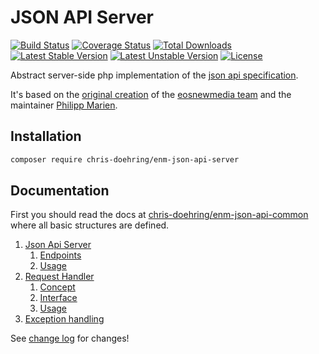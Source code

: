 JSON API Server
===============
[![Build Status](https://travis-ci.org/chris-doehring/ENM-JSON-API-Server.svg?branch=5.x)](https://travis-ci.org/chris-doehring/ENM-JSON-API-Server)
[![Coverage Status](https://coveralls.io/repos/github/chris-doehring/ENM-JSON-API-Server/badge.svg?branch=5.x)](https://coveralls.io/github/chris-doehring/ENM-JSON-API-Server?branch=5.x)
[![Total Downloads](https://poser.pugx.org/chris-doehring/enm-json-api-server/downloads)](https://packagist.org/packages/chris-doehring/enm-json-api-server)
[![Latest Stable Version](https://poser.pugx.org/chris-doehring/enm-json-api-server/v/stable)](https://packagist.org/packages/chris-doehring/enm-json-api-server)
[![Latest Unstable Version](https://poser.pugx.org/chris-doehring/enm-json-api-server/v/unstable.png)](https://packagist.org/packages/chris-doehring/enm-json-api-server)
[![License](https://poser.pugx.org/chris-doehring/enm-json-api-server/license)](https://packagist.org/packages/chris-doehring/enm-json-api-server)

Abstract server-side php implementation of the [json api specification](http://jsonapi.org/format/).

It's based on the [original creation](https://github.com/eosnewmedia/JSON-API-Server) of the [eosnewmedia team](https://github.com/eosnewmedia) and the maintainer [Philipp Marien](https://github.com/pmarien).

## Installation

```sh
composer require chris-doehring/enm-json-api-server
```

## Documentation
First you should read the docs at [chris-doehring/enm-json-api-common](https://github.com/chris-doehring/ENM-JSON-API-Common/tree/5.x/docs) where all basic structures are defined.

1. [Json Api Server](docs/json-api-server/index.md)
    1. [Endpoints](docs/json-api-server/index.md#endpoints)
    1. [Usage](docs/json-api-server/index.md#usage)
1. [Request Handler](docs/request-handler/index.md)
    1. [Concept](docs/request-handler/index.md#concept)
    1. [Interface](docs/request-handler/index.md#interface)
    1. [Usage](docs/request-handler/index.md#usage)
1. [Exception handling](docs/exception-handling/index.md)

See [change log](CHANGELOG.md) for changes!
